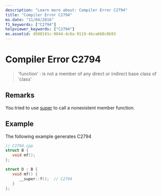 ```yaml
---
description: "Learn more about: Compiler Error C2794"
title: "Compiler Error C2794"
ms.date: "11/04/2016"
f1_keywords: ["C2794"]
helpviewer_keywords: ["C2794"]
ms.assetid: d508191c-9044-4c6a-9119-4bca668c0b93
---
```

# Compiler Error C2794

> 'function' : is not a member of any direct or indirect base class of 'class'

## Remarks

You tried to use [super](../../cpp/super.md) to call a nonexistent member function.

## Example

The following example generates C2794

```cpp
// C2794.cpp
struct B {
   void mf();
};

struct D : B {
   void mf() {
      __super::f();  // C2794
   }
};
```
